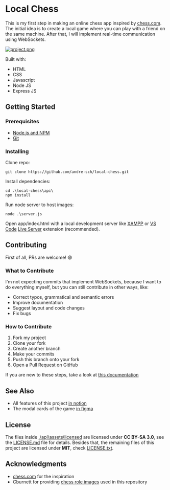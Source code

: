 # Local Chess

This is my first step in making an online chess app inspired by [chess.com](https://www.chess.com/).
The initial idea is to create a local game where you can play with a friend
on the same machine. After that, I will implement real-time communication
using WebSockets.

[![project.png](https://i.postimg.cc/7ZqjJzY8/project.png)](https://postimg.cc/Ln0xrn1N)

Built with:

- HTML
- CSS
- Javascript
- Node JS
- Express JS

## Getting Started

### Prerequisites

- [Node.js and NPM](https://nodejs.org/en/download/)
- [Git](https://git-scm.com/downloads)

### Installing

Clone repo:

```shell
git clone https://github.com/andre-sch/local-chess.git
```

Install dependencies:

```shell
cd .\local-chess\api\
npm install
```

Run node server to host images:

```shell
node .\server.js
```

Open app/index.html with a local development server like
[XAMPP](https://www.apachefriends.org/download.html) or
[VS Code](https://code.visualstudio.com/download)
[Live Server](https://github.com/ritwickdey/vscode-live-server)
extension (recommended).

## Contributing

First of all, PRs are welcome! :smile:

### What to Contribute

I'm not expecting commits that implement WebSockets, because I want to do
everything myself, but you can still contribute in other ways, like:

- Correct typos, grammatical and semantic errors
- Improve documentation
- Suggest layout and code changes
- Fix bugs

### How to Contribute

1. Fork my project
2. Clone your fork
3. Create another branch
4. Make your commits
5. Push this branch onto your fork
6. Open a Pull Request on GitHub

If you are new to these steps, take a look at [this documentation](https://git-scm.com/book/en/v2/GitHub-Contributing-to-a-Project)

## See Also

- All features of this project [in notion](https://global-angelfish-c41.notion.site/HTML-Local-Chess-34008dd2b3b74f0180b3910d400010bb)
- The modal cards of the game [in figma](https://www.figma.com/file/nKyr6dd7vB4mlqwxN7KNQ0/Chess-Cards?node-id=0%3A1)

## License

The files inside [.\api\assets\licensed](https://github.com/andre-sch/local-chess/tree/master/api/assets/licensed)
are licensed under **CC BY-SA 3.0**, see the [LICENSE.md](https://github.com/andre-sch/local-chess/blob/master/api/assets/licensed/LICENSE.md)
file for details. Besides that, the remaining files of this project are licensed
under **MIT**, check [LICENSE.txt](https://github.com/andre-sch/local-chess/blob/master/LICENSE.txt).

## Acknowledgments

- [chess.com](https://www.chess.com/) for the inspiration
- Cburnett for providing [chess role images](https://en.wikipedia.org/wiki/User:Cburnett/GFDL_images/Chess)
used in this repository
